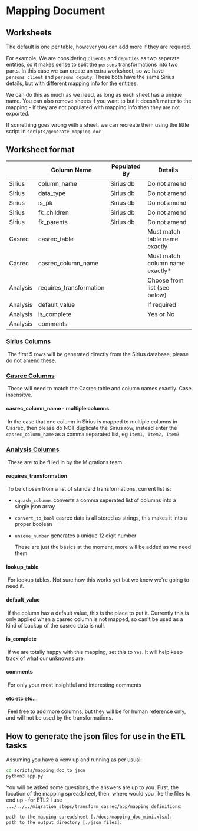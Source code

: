 # Mapping Document

## Worksheets

The default is one per table, however you can add more if they are required.

For example, We are considering `clients` and `deputies` as two seperate entities, so it makes sense to split the `persons` transformations into two parts. In this case we can create an extra worksheet, so we have `persons_client` and `persons_deputy`. These both have the same Sirius details, but with different mapping info for the entities.

We can do this as much as we need, as long as each sheet has a unique name. You can also remove sheets if you want to but it doesn't matter to the mapping - if they are not populated with mapping info then they are not exported.

If something goes wrong with a sheet, we can recreate them using the little script in `scripts/generate_mapping_doc`

## Worksheet format


|          | Column Name             | Populated By | Details                         |
| -------- | ----------------------- | ------------ | ------------------------------- |
| Sirius   | column_name             | Sirius db    | Do not amend                    |
| Sirius   | data_type               | Sirius db    | Do not amend                    |
| Sirius   | is_pk                   | Sirius db    | Do not amend                    |
| Sirius   | fk_children             | Sirius db    | Do not amend                    |
| Sirius   | fk_parents              | Sirius db    | Do not amend                    |
| Casrec   | casrec_table            |              | Must match table name exactly   |
| Casrec   | casrec_column_name      |              | Must match column name exactly* |
| Analysis | requires_transformation |              | Choose from list (see below)    |
| Analysis | default_value           |              | If required                     |
| Analysis | is_complete             |              | Yes or No                       |
| Analysis | comments                |              |                                 |



### <u>Sirius Columns</u>

​	The first 5 rows will be generated directly from the Sirius database, please do not amend these.

### <u>Casrec Columns</u>

​	These will need to match the Casrec table and column names exactly. Case insensitve.

#### casrec_column_name - multiple columns

​	In the case that one column in Sirius is mapped to multiple columns in Casrec, then please do NOT duplicate the Sirius row, instead enter the `casrec_column_name` as a comma separated list, eg `Item1, Item2, Item3`

### <u>Analysis Columns</u>

​	These are to be filled in by the Migrations team.

#### requires_transformation

​	To be chosen from a list of standard transformations, current list is:

* `squash_columns`  converts a comma seperated list of columns into a single json array

* `convert_to_bool` casrec data is all stored as strings, this makes it into a proper boolean

* `unique_number` generates a unique 12 digit number

  These are just the basics at the moment, more will be added as we need them.

#### lookup_table

​	For lookup tables. Not sure how this works yet but we know we're going to need it.

#### default_value

​	If the column has a default value, this is the place to put it. Currently this is only applied when a casrec column is not mapped, so can't be used as a kind of backup of the casrec data is null.

#### is_complete

​	If we are totally happy with this mapping, set this to `Yes`. It will help keep track of what our unknowns are.

#### comments

​	For only your most insightful and interesting comments

#### etc etc etc...

​	Feel free to add more columns, but they will be for human reference only, and will not be used by the transformations.



## How to generate the json files for use in the ETL tasks

Assuming you have a venv up and running as per usual:

```bash
cd scripts/mapping_doc_to_json
python3 app.py
```

You will be asked some questions, the answers are up to you. First, the location of the mapping spreadsheet, then, where would you like the files to end up - for ETL2 I use `.../../../migration_steps/transform_casrec/app/mapping_definitions`:

```python
path to the mapping spreadsheet [./docs/mapping_doc_mini.xlsx]:
path to the output directory [./json_files]:
```



